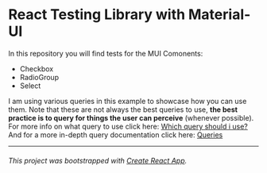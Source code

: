 # React Testing Library with Material-UI

In this repository you will find tests for the MUI Comonents:
* Checkbox
* RadioGroup
* Select

I am using various queries in this example to showcase how you can use them.
Note that these are not always the best queries to use,
**the best practice is to query for things the user can perceive** (whenever possible).
For more info on what query to use click here: [Which query should i use?](https://testing-library.com/docs/guide-which-query)
And for a more in-depth query documentation click here: [Queries](https://testing-library.com/docs/dom-testing-library/api-queries)

___
###### This project was bootstrapped with [Create React App](https://github.com/facebook/create-react-app).